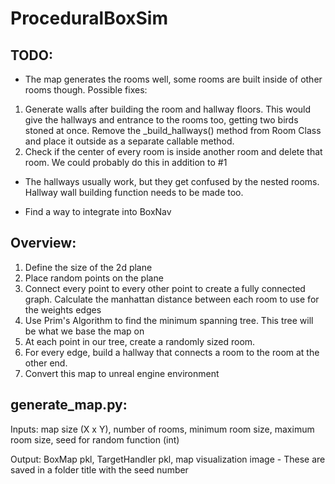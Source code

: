 # ProceduralBoxSim


## TODO:


- The map generates the rooms well, some rooms are built inside of other rooms though. Possible fixes:
1. Generate walls after building the room and hallway floors. This would give the hallways and entrance to the rooms too, getting two birds stoned at once. Remove the _build_hallways() method from Room Class and place it outside as a separate callable method.
2. Check if the center of every room is inside another room and delete that room. We could probably do this in addition to #1


- The hallways usually work, but they get confused by the nested rooms. Hallway wall building function needs to be made too.


- Find a way to integrate into BoxNav

## Overview:
1. Define the size of the 2d plane
2. Place random points on the plane
3. Connect every point to every other point to create a fully connected graph. Calculate the manhattan distance between each room to use for the weights edges
4. Use Prim's Algorithm to find the minimum spanning tree. This tree will be what we base the map on
5. At each point in our tree, create a randomly sized room.
6. For every edge, build a hallway that connects a room to the room at the other end.
7. Convert this map to unreal engine environment


## generate_map.py:
Inputs: map size (X x Y), number of rooms, minimum room size, maximum room size, seed for random function (int)

Output: BoxMap pkl, TargetHandler pkl, map visualization image - These are saved in a folder title with the seed number
